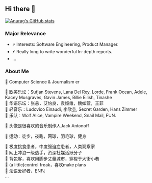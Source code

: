 ## Hi there 👋

[![Anurag's GitHub stats](https://github-readme-stats.vercel.app/api?username=Brayton-Han)](https://github.com/anuraghazra/github-readme-stats)

### Major Relevance
- ⚡ Interests: Software Engineering, Product Manager.
- ⚡ Really long to write wonderful In-depth reports.
- ...

### About Me 
🔭 Computer Science & Journalism er  

🔭 欧美乐坛：Sufjan Stevens, Lana Del Rey, Lorde, Frank Ocean, Adele, Kacey Musgraves, Gavin James, Billie Eilish, Tinashe  
🔭 华语乐坛：张悬，艾怡良，袁娅维，魏如萱，王菲  
🔭 轻音乐：Ludovico Einaudi, 李欣芸, Secret Garden, Hans Zimmer  
🔭 乐队：Wolf Alice, Vampire Weekend, Snail Mail, FUN.  

🔭 头像是很喜欢的音乐制作人Jack Antonoff  

🔭 运动：徒步，夜跑，网球，羽毛球，健身  

🔭 极度挑食患者，中度强迫症患者，人类观察家  
🔭 网上冲浪一级选手，资深社媒活跃分子  
🔭 背包客，喜欢用脚步丈量城市，穿梭于大街小巷  
🔭 (a little)control freak，喜欢make plans  
🔭 法语爱好者，ENFJ  
...

<!--
Here are some ideas to get you started:
- 🔭 I’m currently working on ...
- 🌱 I’m currently learning IOS Development, Deep Learning, Data Base.
- 👯 I’m looking to collaborate on 
- 🤔 I’m looking for help with ...
- 💬 Ask me about ...
- 📫 How to reach me: ...
- 😄 Pronouns: ...
- ⚡ Fun fact: ...
-->
